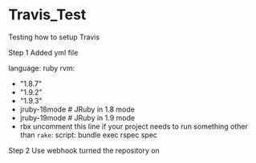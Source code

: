 # Travis_Test
Testing how to setup Travis


Step 1 Added yml file

language: ruby
rvm:
  - "1.8.7"
  - "1.9.2"
  - "1.9.3"
  - jruby-18mode # JRuby in 1.8 mode
  - jruby-19mode # JRuby in 1.9 mode
  - rbx
uncomment this line if your project needs to run something other than `rake`:
script: bundle exec rspec spec


Step 2
Use webhook turned the repository on 


